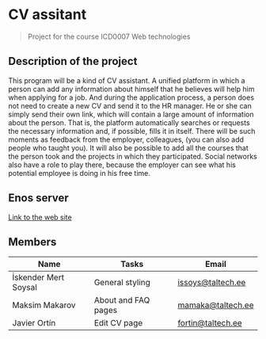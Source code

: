 # CV assitant
> Project for the course ICD0007 Web technologies

## Description of the project
This program will be a kind of CV assistant. A unified platform in which a person can add any information about himself that he believes will help him when applying for a job. And during the application process, a person does not need to create a new CV and send it to the HR manager. He or she can simply send their own link, which will contain a large amount of information about the person. That is, the platform automatically searches or requests the necessary information and, if possible, fills it in itself. There will be such moments as feedback from the employer, colleagues, (you can also add people who taught you). It will also be possible to add all the courses that the person took and the projects in which they participated. Social networks also have a role to play there, because the employer can see what his potential employee is doing in his free time.

## Enos server

[Link to the web site](https://enos.itcollege.ee/~fortin/cv-assistant/)

## Members
|Name|Tasks|Email|
|---|---|---|
|İskender Mert Soysal|General styling|<issoys@taltech.ee>|
|Maksim Makarov|About and FAQ pages|<mamaka@taltech.ee>|
|Javier Ortín|Edit CV page|<fortin@taltech.ee>|